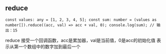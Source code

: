 ## reduce
```
const values: any = [1, 2, 3, 4, 5]; const sum: number = (values as number[]).reduce((acc, val) => acc + val, 0); console.log(sum); // 输出：15
```
reduce 接受一个回调函数，acc是累加器，val是当前值，0是acc的初始化值
表示从第一个数组中的数字加到最后一个